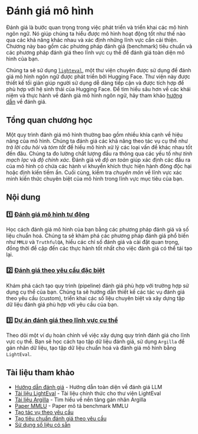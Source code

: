 # Đánh giá mô hình

Đánh giá là bước quan trọng trong việc phát triển và triển khai các mô hình ngôn ngữ. Nó giúp chúng ta hiểu được mô hình hoạt động tốt như thế nào qua các khả năng khác nhau và xác định những lĩnh vực cần cải thiện. Chương này bao gồm các phương pháp đánh giá (benchmark) tiêu chuẩn và các phương pháp đánh giá theo lĩnh vực cụ thể để đánh giá toàn diện mô hình của bạn.

Chúng ta sẽ sử dụng [`lighteval`](https://github.com/huggingface/lighteval), một thư viện chuyên được sử dụng để đánh giá mô hình ngôn ngữ được phát triển bởi Hugging Face. Thư viện này được thiết kế tối giản giúp người sử dụng dễ dàng tiếp cận và được tích hợp để phù hợp với hệ sinh thái của Hugging Face. Để tìm hiểu sâu hơn về các khái niệm và thực hành về đánh giá mô hình ngôn ngữ, hãy tham khảo [hướng dẫn](https://github.com/huggingface/evaluation-guidebook) về đánh giá.

## Tổng quan chương học

Một quy trình đánh giá mô hình thường bao gồm nhiều khía cạnh về hiệu năng của mô hình. Chúng ta đánh giá các khả năng theo tác vụ cụ thể như *trả lời câu hỏi* và *tóm tắt* để hiểu mô hình xử lý các loại vấn đề khác nhau tốt đến đâu. Chúng ta đo lường chất lượng đầu ra thông qua các yếu tố như *tính mạch lạc* và *độ chính xác*. Đánh giá về *độ an toàn* giúp xác định các đầu ra của mô hình có chứa các hành vi khuyển khích thực hiện hành đông độc hại hoặc định kiến tiềm ẩn. Cuối cùng, kiểm tra *chuyên môn* về lĩnh vực xác minh kiến thức chuyên biệt của mô hình trong lĩnh vực mục tiêu của bạn.

## Nội dung

### 1️⃣ [Đánh giá mô hình tự động](./automatic_benchmarks.md)

Học cách đánh giá mô hình của bạn bằng các phương pháp đánh giá và số liệu chuẩn hoá. Chúng ta sẽ khám phá các phương pháp đánh giá phổ biến như `MMLU` và `TruthfulQA`, hiểu các chỉ số đánh giá và cài đặt quan trọng, đồng thời đề cập đến các thực hành tốt nhất cho việc đánh giá có thể tái tạo lại.

### 2️⃣ [Đánh giá theo yêu cầu đặc biệt](./custom_evaluation.md)
Khám phá cách tạo quy trình (pipeline) đánh giá phù hợp với trường hợp sử dụng cụ thể của bạn. Chúng ta sẽ hướng dẫn thiết kế các tác vụ đánh giá theo yêu cầu (custom), triển khai các số liệu chuyên biệt và xây dựng tập dữ liệu đánh giá phù hợp với yêu cầu của bạn.

### 3️⃣ [Dự án đánh giá theo lĩnh vực cụ thể](./project/README.md)
Theo dõi một ví dụ hoàn chỉnh về việc xây dựng quy trình đánh giá cho lĩnh vực cụ thể. Bạn sẽ học cách tạo tập dữ liệu đánh giá, sử dụng `Argilla` để gán nhãn dữ liệu, tạo tập dữ liệu chuẩn hoá và đánh giá mô hình bằng `LightEval`.

## Tài liệu tham khảo

- [Hướng dẫn đánh giá](https://github.com/huggingface/evaluation-guidebook) - Hướng dẫn toàn diện về đánh giá LLM
- [Tài liệu LightEval](https://github.com/huggingface/lighteval) - Tài liệu chính thức cho thư viện LightEval 
- [Tài liệu Argilla](https://docs.argilla.io) - Tìm hiểu về nền tảng gán nhãn Argilla
- [Paper MMLU](https://arxiv.org/abs/2009.03300) - Paper mô tả benchmark MMLU
- [Tạo tác vụ theo yêu cầu](https://github.com/huggingface/lighteval/wiki/Adding-a-Custom-Task)
- [Tạo tiêu chuẩn đánh giá theo yêu cầu](https://github.com/huggingface/lighteval/wiki/Adding-a-New-Metric)
- [Sử dụng số liệu có sẵn](https://github.com/huggingface/lighteval/wiki/Metric-List)